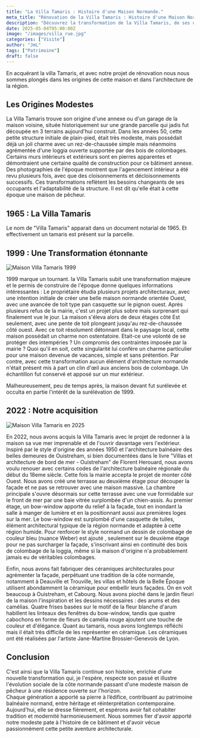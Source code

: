 ```yaml
---
title: "La Villa Tamaris : Histoire d'une Maison Normande."
meta_title: "Rénovation de la Villa Tamaris : Histoire d'une Maison Normande"
description: "Découvrez la transformation de la Villa Tamaris, de ses origines modestes à sa rénovation inspirée par l'architecture balnéaire normande."
date: 2025-05-04T05:00:00Z
image: "/images/villa_rue.jpg"
categories: ["Visite"]
author: "JmL"
tags: ["Patrimoine"]
draft: false
---
```



En acquérant la villa Tamaris, et avec notre projet de rénovation nous nous sommes plongés dans les origines de cette maison et dans l'architecture de la région. 

<h2> Les Origines Modestes </h2>

La Villa Tamaris trouve son origine d'une annexe ou d'un garage de la maison voisine, située historiquement sur une grande parcelle qui jadis fut découpée en 3 terrains aujourd'hui construit. Dans les années 50, cette petite structure initiale de plain-pied, était très modeste, mais possédait déjà un joli charme avec un rez-de-chaussée simple mais néanmoins agrémentée d'une loggia ouverte supportée par des bois de colombages. Certains murs intérieurs et extérieurs sont en pierres apparentes et démontraient une certaine qualité de construction pour ce bâtiment annexe. Des photographies de l'époque montrent que l'agencement intérieur a été revu plusieurs fois, avec que des cloisonnements et décloisonnements successifs. Ces transformations reflètent les besoins changeants de ses occupants et l'adaptabilité de la structure. Il est dit qu'elle était à cette époque une maison de pêcheur.

<h2> 1965 : La Villa Tamaris</h2>

Le nom de  "Villa Tamaris" apparait dans un document notarial de 1965. Et effectivement un tamaris est présent sur la parcelle.

<h2> 1999 : Une Transformation étonnante</h2>

   <img src="/images/triptique2000.png" alt="Maison Villa Tamaris 1999" style="display: block; margin: auto;">

1999 marque un tournant. la Villa Tamaris subit une transformation majeure et le permis de construire de l'époque donne quelques informations intéressantes :  Le propriétaire étudia plusieurs projets architecturaux, avec une intention initiale de créer une belle maison normande orientée Ouest, avec une avancée de toit type pan casquette sur le pignon ouest. Après plusieurs refus de la mairie, c'est un projet plus sobre mais surprenant qui finalement vue le jour. La maison s'éleva alors de deux étages côté Est seulement, avec une pente de toit plongeant jusqu'au rez-de-chaussée côté ouest. Avec ce toit résolument détonnant dans le paysage local, cette maison possédait un charme non ostentatoire. Etait-ce une volonté de se protéger des intempéries ? Un compromis des contraintes imposée par la mairie ? Quoi qu'il en soit, cette singularité lui confère un charme particulier pour une maison devenue de vacances, simple et sans prétention. Par contre, avec cette transformation aucun élément d'architecture normande n'était présent mis à part un clin d'œil aux anciens bois de colombage. Un échantillon fut conservé et apposé sur un mur extérieur.

Malheureusement, peu de temps après, la maison devant fut surélevée et occulta en partie l'intérêt de la surélévation de 1999.

<h2>2022 : Notre acquisition</h2>

   <img src="/images/triptique2025.png" alt="Maison Villa Tamaris en 2025" style="display: block; margin: auto;">

En 2022, nous avons acquis la Villa Tamaris avec le projet de redonner à la maison sa vue mer imprenable et de l'ouvrir davantage vers l'extérieur. Inspiré par le style d'origine des années 1950 et l'architecture balnéaire des belles demeures de Ouistreham, si bien documentées dans le livre  "Villas et architecture de bord de mer - Ouistreham" de Florent Herouard, nous avons voulu renouer avec certains codes de l'architecture balnéaire régionale du début du 18eme siècle. 
Cette fois la mairie accepta le projet de monter côté Ouest. Nous avons créé une terrasse au deuxième étage pour découper la façade et ne pas se retrouver avec une maison massive. La chambre principale s'ouvre désormais sur cette terrasse avec une vue formidable sur le front de mer par une baie vitrée surplombée d'un chien-assis. Au premier étage, un bow-window apporte du relief à la façade, tout en inondant la salle à manger de lumière et en la positionnant aussi aux premières loges sur la mer. Le bow-window est surplombé d'une casquette de tuiles, élément architectural typique de la région normande et adaptée à cette région humide. 
Pour renforcer le style normand un dessin de colombage de couleur bleu (nuance Weber) est ajouté , seulement sur le deuxième étage pour ne pas surcharger la façade, s'inscrivant ainsi en continuité des bois de colombage de la loggia,  même si la maison d'origine n'a probablement jamais eu de véritables colombages. 

Enfin, nous avons fait fabriquer des céramiques architecturales pour agrémenter la façade, perpétuant une tradition de la côte normande, notamment à Deauville et Trouville, les villas et hôtels de la Belle Époque utilisent abondamment la céramique pour embellir leurs façades. On en voit beaucoup à Ouistreham, et Cabourg. Nous avons pioché dans le jardin fleuri de la maison l'inspiration et les dessins nécessaires : des arums et des camélias. Quatre frises basées sur le motif de la fleur blanche d'arum habillent les linteaux des fenêtres du bow-window, tandis que quatre cabochons en forme de fleurs de camélia rouge ajoutent une touche de couleur et d'élégance. Quant au tamaris, nous avons longtemps réfléchi mais il était très difficile de les représenter en céramique. Les céramiques ont été réalisées par l'artiste Jane-Martine Brossier-Genevois de Lyon.

<h2>Conclusion</h2>

C'est ainsi que la Villa Tamaris continue son histoire, enrichie d'une nouvelle transformation qui, je l'espère, respecte son passé et illustre l'évolution sociale de la côte normande passant d'une modeste maison de pêcheur à une résidence ouverte sur l'horizon.  
Chaque génération a apporté sa pierre à l’édifice, contribuant au patrimoine balnéaire normand, entre héritage et réinterprétation contemporaine. 
Aujourd'hui, elle se dresse fièrement, et espérons avoir fait cohabiter tradition et modernité harmonieusement. Nous sommes fier d'avoir apporté notre modeste pate à l'histoire de ce bâtiment et d'avoir vécue passionnément cette petite aventure architecturale.
